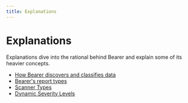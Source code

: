 ```yaml
---
title: Explanations
---
```


# Explanations

Explanations dive into the rational behind Bearer and explain some of its heavier concepts.

- [How Bearer discovers and classifies data](/explanations/discovery-and-classification/)
- [Bearer's report types](/explanations/reports/)
- [Scanner Types](/explanations/scanners/)
- [Dynamic Severity Levels](/explanations/severity/)